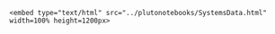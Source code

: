 ```@raw html
<embed type="text/html" src="../plutonotebooks/SystemsData.html" width=100% height=1200px>
```
